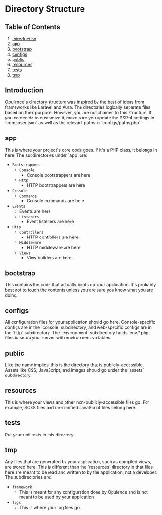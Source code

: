 # Directory Structure

## Table of Contents
1. [Introduction](#introduction)
2. [app](#app)
3. [bootstrap](#bootstrap)
4. [configs](#configs)
5. [public](#public)
6. [resources](#resources)
7. [tests](#tests)
8. [tmp](#tmp)

<h2 id="introduction">Introduction</h2>
Opulence's directory structure was inspired by the best of ideas from frameworks like Laravel and Aura.  The directories logically separate files based on their purpose.  However, you are not chained to this structure.  If you do decide to customize it, make sure you update the PSR-4 settings in `composer.json` as well as the relevant paths in `configs/paths.php`.  

<h2 id="app">app</h2>
This is where your project's core code goes.  If it's a PHP class, it belongs in here.  The subdirectories under `app` are:

* `Bootstrappers`
  * `Console`
      * Console bootstrappers are here
  * `Http`
      * HTTP bootstrappers are here
* `Console`
  * `Commands`
      * Console commands are here
* `Events`
  * Events are here
  * `Listeners`
      * Event listeners are here
* `Http`
  * `Controllers`
      * HTTP controllers are here
  * `Middleware`
      * HTTP middleware are here
  * `Views`
      * View builders are here

<h2 id="bootstrap">bootstrap</h2>
This contains the code that actually boots up your application.  It's probably best not to touch the contents unless you are sure you know what you are doing.

<h2 id="configs">configs</h2>
All configuration files for your application should go here.  Console-specific configs are in the `console` subdirectory, and web-specific configs are in the `http` subdirectory.  The `environment` subdirectory holds .env.*.php files to setup your server with environment variables.

<h2 id="public">public</h2>
Like the name implies, this is the directory that is publicly-accessible.  Assets like CSS, JavaScript, and images should go under the `assets` subdirectory.

<h2 id="resources">resources</h2>
This is where your views and other non-publicly-accessible files go.  For example, SCSS files and un-minified JavaScript files belong here.
 
<h2 id="tests">tests</h2>
Put your unit tests in this directory.

<h2 id="tmp">tmp</h2>
Any files that are generated by your application, such as compiled views, are stored here.  This is different than the `resources` directory in that files here are meant to be read and written to by the application, not a developer.  The subdirectories are:

* `framework`
  * This is meant for any configuration done by Opulence and is not meant to be used by your application
* `logs`
  * This is where your log files go